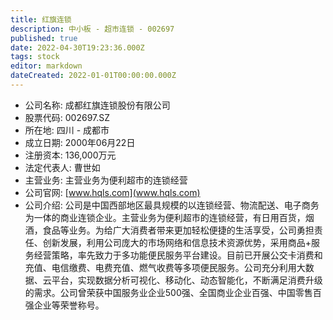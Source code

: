 ```yaml
---
title: 红旗连锁
description: 中小板 - 超市连锁 - 002697
published: true
date: 2022-04-30T19:23:36.000Z
tags: stock
editor: markdown
dateCreated: 2022-01-01T00:00:00.000Z
---
```


- 公司名称: 成都红旗连锁股份有限公司
- 股票代码: 002697.SZ
- 所在地: 四川 - 成都市
- 成立日期: 2000年06月22日
- 注册资本: 136,000万元
- 法定代表人: 曹世如
- 主营业务: 主营业务为便利超市的连锁经营
- 公司官网: [www.hqls.com](www.hqls.com)
- 公司介绍: 公司是中国西部地区最具规模的以连锁经营、物流配送、电子商务为一体的商业连锁企业。主营业务为便利超市的连锁经营，有日用百货，烟酒，食品等业务。为给广大消费者带来更加轻松便捷的生活享受，公司勇担责任、创新发展，利用公司庞大的市场网络和信息技术资源优势，采用商品+服务经营策略，率先致力于多功能便民服务平台建设。目前已开展公交卡消费和充值、电信缴费、电费充值、燃气收费等多项便民服务。公司充分利用大数据、云平台，实现数据分析可视化、移动化、动态智能化，不断满足消费升级的需求。公司曾荣获中国服务业企业500强、全国商业企业百强、中国零售百强企业等荣誉称号。


